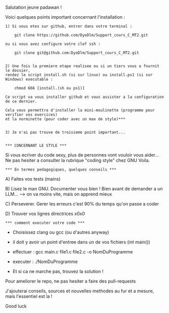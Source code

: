 Salutation jeune padawan !

Voici quelques points important concernant l'installation :
    
    1) Si vous etes sur github, entrer dans votre terminal :

        git clone https://github.com/DyoDlm/Support_cours_C_MT2.git

    ou si vous avez configure votre clef ssh :
 
        git clone git@github.com:DyoDlm/Support_cours_C_MT2.git
    

    2) Une fois la premiere etape realisee ou si un tiers vous a fournit le dossier,
    rendez le script install.sh (si sur linux) ou install.ps1 (si sur Windows) executable :
        
        chmod 666 [install.(sh ou ps1)]

    Ce script va vous installer github et vous assister a la configuration de ce dernier.

    Cela vous permettra d'installer la mini-moulinette (programme pour verifier vos exercices)
    et la norminette (pour coder avec un max de style)***

    
    3) Je n'ai pas trouve de troisieme point important...


    *** CONCERNANT LE STYLE ***

Si vous ecriver du code sexy, plus de personnes vont vouloir vous aider...
Ne pas hesiter a consulter la rubrique "coding style" chez GNU
Voila.

    
    *** En termes pedagogiques, quelques conseils ***

A)  Faites vos tests (mains)

B)  Lisez le man GNU. Documenter vous bien ! Bien avant de demander a un LLM...
        --> on va moins vite, mais on apprend mieux

C)  Perseverer. Gerer les erreurs c'est 90% du temps qu'on passe a coder

D)  Trouver vos lignes directrices x0x0




    *** comment executer votre code ***

-   Choisissez clang ou gcc (ou d'autres anyway)

-   il doit y avoir un point d'entree dans un de vos fichiers (int  main())

-   effectuer : gcc main.c file1.c file2.c -o NomDuProgramme

-   executer : ./NomDuProgramme

-   Et si ca ne marche pas, trouvez la solution !


Pour ameliorer le repo, ne pas hesiter a faire des pull-requests

J'ajouterai conseils, sources et nouvelles methodes au fur et a mesure, mais l'essentiel est la !


Good luck

